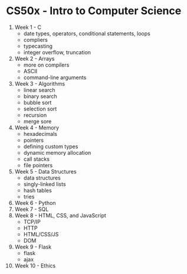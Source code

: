 # CS50x - Intro to Computer Science
1. Week 1 - C
    * date types, operators, conditional statements, loops
    * compliers
    * typecasting
    * integer overflow, truncation
2. Week 2 - Arrays
    * more on compilers
    * ASCII
    * command-line arguments
3. Week 3 - Algorithms
    * linear search
    * binary search
    * bubble sort
    * selection sort
    * recursion
    * merge sore
4. Week 4 - Memory
    * hexadecimals
    * pointers
    * defining custom types
    * dynamic memory allocation
    * call stacks
    * file pointers
5. Week 5 - Data Structures
    * data structures
    * singly-linked lists
    * hash tables
    * tries
6. Week 6 - Python
7. Week 7 - SQL
8.  Week 8 - HTML, CSS, and JavaScript
    * TCP/IP
    * HTTP
    * HTML/CSS/JS
    * DOM
9. Week 9 - Flask
    * flask
    * ajax
10. Week 10 - Ethics
